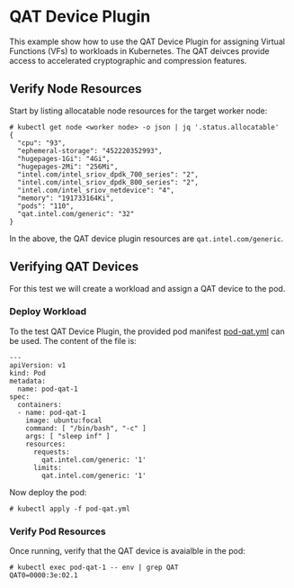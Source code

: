 # QAT Device Plugin
This example show how to use the QAT Device Plugin for assigning Virtual Functions (VFs) to workloads in Kubernetes. The QAT deivces provide access to accelerated cryptographic and compression features.

## Verify Node Resources
Start by listing allocatable node resources for the target worker node:
```
# kubectl get node <worker node> -o json | jq '.status.allocatable'
{
  "cpu": "93",
  "ephemeral-storage": "452220352993",
  "hugepages-1Gi": "4Gi",
  "hugepages-2Mi": "256Mi",
  "intel.com/intel_sriov_dpdk_700_series": "2",
  "intel.com/intel_sriov_dpdk_800_series": "2",
  "intel.com/intel_sriov_netdevice": "4",
  "memory": "191733164Ki",
  "pods": "110",
  "qat.intel.com/generic": "32"
}
```
In the above, the QAT device plugin resources are `qat.intel.com/generic`.

## Verifying QAT Devices
For this test we will create a workload and assign a QAT device to the pod.

### Deploy Workload
To the test QAT Device Plugin, the provided pod manifest [pod-qat.yml](pod-qat.yml) can be used. The content of the file is:
```
---
apiVersion: v1  
kind: Pod
metadata:
  name: pod-qat-1
spec:
  containers:
  - name: pod-qat-1
    image: ubuntu:focal
    command: [ "/bin/bash", "-c" ]
    args: [ "sleep inf" ]
    resources:
      requests:
        qat.intel.com/generic: '1'
      limits:
        qat.intel.com/generic: '1'
```
Now deploy the pod:
```
# kubectl apply -f pod-qat.yml
```

### Verify Pod Resources
Once running, verify that the QAT device is avaialble in the pod:
```
# kubectl exec pod-qat-1 -- env | grep QAT
QAT0=0000:3e:02.1
```

